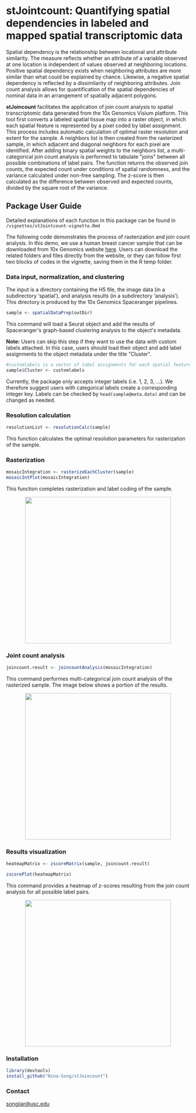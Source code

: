 
# stJointcount: Quantifying spatial dependencies in labeled and mapped spatial transcriptomic data

Spatial dependency is the relationship between locational and attribute similarity. The measure reflects whether an attribute of a variable observed at one location is independent of values observed at neighboring locations. Positive spatial dependency exists when neighboring attributes are more similar than what could be explained by chance. Likewise, a negative spatial dependency is reflected by a dissimilarity of neighboring attributes. Join count analysis allows for quantification of the spatial dependencies of nominal data in an arrangement of spatially adjacent polygons. 

**stJoincount** facilitates the application of join count analysis to spatial transcriptomic data generated from the 10x Genomics Visium platform. This tool first converts a labeled spatial tissue map into a raster object, in which each spatial feature is represented by a pixel coded by label assignment. This process includes automatic calculation of optimal raster resolution and extent for the sample. A neighbors list is then created from the rasterized sample, in which adjacent and diagonal neighbors for each pixel are identified. After adding binary spatial weights to the neighbors list, a multi-categorical join count analysis is performed to tabulate "joins" between all possible combinations of label pairs. The function returns the observed join counts, the expected count under conditions of spatial randomness, and the variance calculated under non-free sampling. The z-score is then calculated as the difference between observed and expected counts, divided by the square root of the variance. 

## Package User Guide

Detailed explanations of each function in this package can be found in `/vignettes/stJointcount-vignette.Rmd`

The following code demonstrates the process of rasterization and join count analysis. In this demo, we use a human breast cancer sample that can be downloaded from 10x Genomics website [here](https://www.10xgenomics.com/resources/datasets/human-breast-cancer-block-a-section-1-1-standard-1-1-0). Users can download the related folders and files directly from the website, or they can follow first two blocks of codes in the vignette, saving them in the R temp folder.

### Data input, normalization, and clustering

The input is a directory containing the H5 file, the image data (in a subdirectory ‘spatial’), and analysis results (in a subdirectory ‘analysis’). This directory is produced by the 10x Genomics Spaceranger pipelines.

```r
sample <- spatialDataPrep(outDir)
```

This command will load a Seurat object and add the results of Spaceranger's graph-based clustering analysis to the object's metadata. 

**Note:** Users can skip this step if they want to use the data with custom labels attached. In this case, users should load their object and add label assignments to the object metadata under the title "Cluster". 

```r
#customlabels is a vector of label assignments for each spatial feature in the object
sample$Cluster <- customlabels
```

Currently, the package only accepts integer labels (i.e. 1, 2, 3, ...). We therefore suggest users with categorical labels create a corresponding integer key. Labels can be checked by `head(sample@meta.data)` and can be changed as needed.

### Resolution calculation

```r
resolutionList <- resolutionCalc(sample)
```

This function calculates the optimal resolution parameters for rasterization of the sample. 

### Rasterization

```r
mosaicIntegration <- rasterizeEachCluster(sample)
mosaicIntPlot(mosaicIntegration)
```
This function completes rasterization and label coding of the sample.

<p align="center"><img src="https://github.com/Nina-Song/stJoincount/blob/master/inst/extdata/rasterization.png" height="400"></p>

### Joint count analysis

```r
joincount.result <- joincountAnalysis(mosaicIntegration)
```

This command performes multi-categorical join count analysis of the rasterized sample. The image below shows a portion of the results.

<p align="center"><img src="https://github.com/Nina-Song/stJoincount/blob/master/inst/extdata/joincountResult.png" height="400"></p>

### Results visualization

```r
heatmapMatrix <- zscoreMatrix(sample, joincount.result)

zscorePlot(heatmapMatrix)
```

This command provides a heatmap of z-scores resulting from the join count analysis for all possible label pairs.

<p align="center"><img src="https://github.com/Nina-Song/stJoincount/blob/master/inst/extdata/zscoreHeatmap.png" height="400"></p>


### Installation
```r
library(devtools)
install_github("Nina-Song/stJoincount")
```  

### Contact
songjiar@usc.edu

